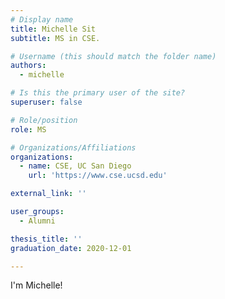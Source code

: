 ```yaml
---
# Display name
title: Michelle Sit
subtitle: MS in CSE.

# Username (this should match the folder name)
authors:
  - michelle

# Is this the primary user of the site?
superuser: false

# Role/position
role: MS

# Organizations/Affiliations
organizations:
  - name: CSE, UC San Diego
    url: 'https://www.cse.ucsd.edu'

external_link: ''

user_groups:
  - Alumni

thesis_title: ''
graduation_date: 2020-12-01

---
```


I'm Michelle!